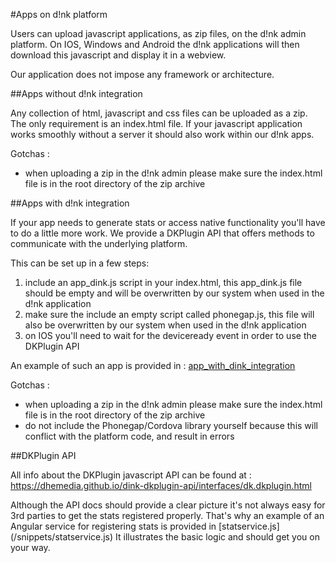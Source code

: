 #Apps on d!nk platform

Users can upload javascript applications, as zip files, on the d!nk admin platform.
On IOS, Windows and Android the d!nk applications will then download this javascript and
display it in a webview.

Our application does not impose any framework or architecture.

##Apps without d!nk integration

Any collection of html, javascript and css files can be uploaded as a zip.
The only requirement is an index.html file.
If your javascript application works smoothly without a server it should also
work within our d!nk apps.

Gotchas :
* when uploading a zip in the d!nk admin please make sure the index.html file is in the root directory of the zip archive

##Apps with d!nk integration

If your app needs to generate stats or access native functionality you'll have to
do a little more work. We provide a DKPlugin API that offers methods to communicate with
the underlying platform.

This can be set up in a few steps:

1. include an app_dink.js script in your index.html, this app_dink.js file should be empty and will be overwritten by our system when used in the d!nk application
2. make sure the include an empty script called phonegap.js, this file will also be overwritten by our system when used in the d!nk application
3. on IOS you'll need to wait for the deviceready event in order to use the DKPlugin API

An example of such an app is provided in : [app_with_dink_integration](/app_with_dink_integration/index.html)

Gotchas :
* when uploading a zip in the d!nk admin please make sure the index.html file is in the root directory of the zip archive
* do not include the Phonegap/Cordova library yourself because this will conflict with the platform code, and result in errors

##DKPlugin API

All info about the DKPlugin javascript API can be found at : https://dhemedia.github.io/dink-dkplugin-api/interfaces/dk.dkplugin.html

Although the API docs should provide a clear picture it's not always easy for 3rd parties to
get the stats registered properly. That's why an example of an Angular service for registering
stats is provided in [statservice.js] (/snippets/statservice.js)
It illustrates the basic logic and should get you on your way.
